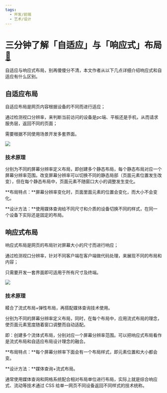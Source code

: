 ```yaml
---
tags:
  - 开发/前端
  - 艺术/设计
---
```


# 三分钟了解「自适应」与「响应式」布局[🔗](https://zhuanlan.zhihu.com/p/157443159)

自适应与响应式布局，别再傻傻分不清，本文作者从以下几点详细介绍响应式和自适应有什么区别。

## 自适应布局

自适应布局是网页内容根据设备的不同而进行适应；

通过检测视口分辨率，来判断当前访问的设备是pc端、平板还是手机，从而请求服务层，返回不同的页面；

需要根据不同使用场景开发多套界面。

![](https://pic4.zhimg.com/80/v2-3520dfbf13d5a7af8258ff443eab7737_720w.jpg)

### 技术原理

分别为不同的屏幕分辨率定义布局，即创建多个静态布局，每个静态布局对应一个屏幕分辨率范围。改变屏幕分辨率可以切换不同的静态局部（页面元素位置发生改变），但在每个静态布局中，页面元素不随窗口大小的调整发生变化。

**布局特点：**屏幕分辨率变化时，页面里面元素的位置会变化，而大小不会变化。

**设计方法：**使用媒体查询给不同尺寸和介质的设备切换不同的样式，在同一个设备下实际还是固定的布局。

## 响应式布局

响应式布局是网页的布局针对屏幕大小的尺寸而进行响应；

通过检测视口分辨率，针对不同客户端在客户端做代码处理，来展现不同的布局和内容；

只需要开发一套界面即可适用于所有尺寸及终端。

![](https://pic1.zhimg.com/80/v2-a88758f587c4f292b2f69e043ad1ebb4_720w.jpg)

### 技术原理

糅合了流式布局+弹性布局，再搭配媒体查询技术使用。

分别为不同的屏幕分辨率定义布局，同时，在每个布局中，应用流式布局的理念，使页面元素宽度随着窗口调整而自动适配。

即：创建多个流体式布局，分别对应一个屏幕分辨率范围。可以把响应式布局看作是流式布局和自适应布局设计理念的融合。

**布局特点：**每个屏幕分辨率下面会有一个布局样式，即元素位置和大小都会变。

**设计方法：**媒体查询+流式布局。

通常使用媒体查询和网格系统配合相对布局单位进行布局，实际上就是综合响应式、流动等技术通过 CSS 给单一网页不同设备返回不同样式的技术统称。

